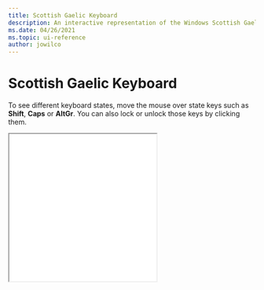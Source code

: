 ```yaml
---
title: Scottish Gaelic Keyboard
description: An interactive representation of the Windows Scottish Gaelic keyboard. To see different keyboard states, click or move the mouse over the state keys.
ms.date: 04/26/2021
ms.topic: ui-reference
author: jowilco
---
```


# Scottish Gaelic Keyboard

To see different keyboard states, move the mouse over state keys such as **Shift**, **Caps** or **AltGr**. You can also lock or unlock those keys by clicking them.

<iframe src="kbdgae.html" height="300"></iframe>
